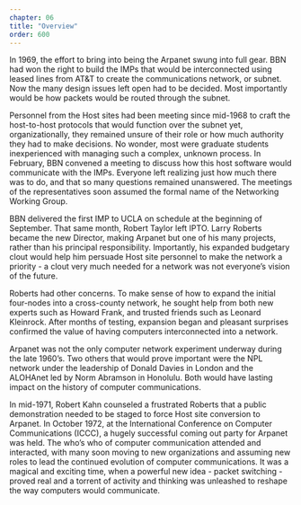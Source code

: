```yaml
---
chapter: 06
title: "Overview"
order: 600
---
```


In 1969, the effort to bring into being the Arpanet swung into full gear. BBN had won the right to build the IMPs that would be interconnected using leased lines from AT&T to create the communications network, or subnet. Now the many design issues left open had to be decided. Most importantly would be how packets would be routed through the subnet.

Personnel from the Host sites had been meeting since mid-1968 to craft the host-to-host protocols that would function over the subnet yet, organizationally, they remained unsure of their role or how much authority they had to make decisions. No wonder, most were graduate students inexperienced with managing such a complex, unknown process. In February, BBN convened a meeting to discuss how this host software would communicate with the IMPs. Everyone left realizing just how much there was to do, and that so many questions remained unanswered. The meetings of the representatives soon assumed the formal name of the Networking Working Group.

BBN delivered the first IMP to UCLA on schedule at the beginning of September. That same month, Robert Taylor left IPTO. Larry Roberts became the new Director, making Arpanet but one of his many projects, rather than his principal responsibility. Importantly, his expanded budgetary clout would help him persuade Host site personnel to make the network a priority - a clout very much needed for a network was not everyone’s vision of the future.

Roberts had other concerns. To make sense of how to expand the initial four-nodes into a cross-county network, he sought help from both new experts such as Howard Frank, and trusted friends such as Leonard Kleinrock. After months of testing, expansion began and pleasant surprises confirmed the value of having computers interconnected into a network.

Arpanet was not the only computer network experiment underway during the late 1960’s. Two others that would prove important were the NPL network under the leadership of Donald Davies in London and the ALOHAnet led by Norm Abramson in Honolulu. Both would have lasting impact on the history of computer communications.

In mid-1971, Robert Kahn counseled a frustrated Roberts that a public demonstration needed to be staged to force Host site conversion to Arpanet. In October 1972, at the International Conference on Computer Communications (ICCC), a hugely successful coming out party for Arpanet was held. The who’s who of computer communication attended and interacted, with many soon moving to new organizations and assuming new roles to lead the continued evolution of computer communications. It was a magical and exciting time, when a powerful new idea - packet switching - proved real and a torrent of activity and thinking was unleashed to reshape the way computers would communicate.
